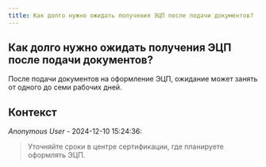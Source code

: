 ```yaml
---
title: Как долго нужно ожидать получения ЭЦП после подачи документов?
---
```


## Как долго нужно ожидать получения ЭЦП после подачи документов?

После подачи документов на оформление ЭЦП, ожидание может занять от одного до семи рабочих дней.

## Контекст

_Anonymous User_ - 2024-12-10 15:24:36:

> Уточняйте сроки в центре сертификации, где планируете оформлять ЭЦП.
